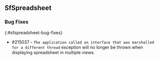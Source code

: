 ## SfSpreadsheet

### Bug Fixes
{:#sfspreadsheet-bug-fixes}

* \#215037  - `The application called an interface that was marshalled for a different thread` exception will no longer be thrown when displaying spreadsheet in multiple views.